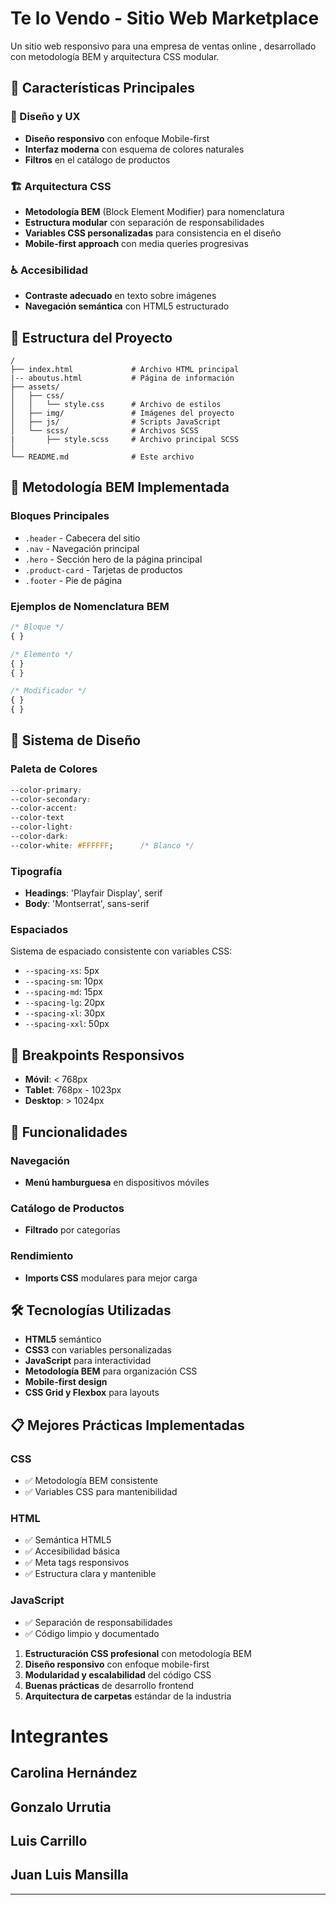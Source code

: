 # Te lo Vendo - Sitio Web Marketplace 

Un sitio web responsivo para una empresa de ventas online , desarrollado con metodología BEM y arquitectura CSS modular.

## 🌟 Características Principales

### 🎨 Diseño y UX
- **Diseño responsivo** con enfoque Mobile-first
- **Interfaz moderna** con esquema de colores naturales
- **Filtros** en el catálogo de productos

### 🏗️ Arquitectura CSS
- **Metodología BEM** (Block Element Modifier) para nomenclatura
- **Estructura modular** con separación de responsabilidades
- **Variables CSS personalizadas** para consistencia en el diseño
- **Mobile-first approach** con media queries progresivas

### ♿ Accesibilidad
- **Contraste adecuado** en texto sobre imágenes
- **Navegación semántica** con HTML5 estructurado

## 📁 Estructura del Proyecto

```
/
├── index.html             # Archivo HTML principal
|-- aboutus.html           # Página de información
├── assets/
│   ├── css/   
│   │   └── style.css      # Archivo de estilos
│   ├── img/               # Imágenes del proyecto
│   ├── js/                # Scripts JavaScript
│   └── scss/              # Archivos SCSS 
|       ├── style.scss     # Archivo principal SCSS 
│    
└── README.md              # Este archivo
```

## 🎯 Metodología BEM Implementada

### Bloques Principales
- `.header` - Cabecera del sitio
- `.nav` - Navegación principal
- `.hero` - Sección hero de la página principal
- `.product-card` - Tarjetas de productos
- `.footer` - Pie de página

### Ejemplos de Nomenclatura BEM
```css
/* Bloque */
{ }

/* Elemento */
{ }
{ }

/* Modificador */
{ }
{ }
```

## 🎨 Sistema de Diseño

### Paleta de Colores
```css
--color-primary:
--color-secondary:
--color-accent:
--color-text
--color-light:
--color-dark:
--color-white: #FFFFFF;      /* Blanco */
```

### Tipografía
- **Headings**: 'Playfair Display', serif
- **Body**: 'Montserrat', sans-serif

### Espaciados
Sistema de espaciado consistente con variables CSS:
- `--spacing-xs`: 5px
- `--spacing-sm`: 10px
- `--spacing-md`: 15px
- `--spacing-lg`: 20px
- `--spacing-xl`: 30px
- `--spacing-xxl`: 50px

## 📱 Breakpoints Responsivos

- **Móvil**: < 768px
- **Tablet**: 768px - 1023px
- **Desktop**: > 1024px

## 🚀 Funcionalidades

### Navegación
- **Menú hamburguesa** en dispositivos móviles

### Catálogo de Productos
- **Filtrado** por categorías  

### Rendimiento
- **Imports CSS** modulares para mejor carga

## 🛠️ Tecnologías Utilizadas

- **HTML5** semántico
- **CSS3** con variables personalizadas
- **JavaScript** para interactividad
- **Metodología BEM** para organización CSS
- **Mobile-first design**
- **CSS Grid y Flexbox** para layouts

## 📋 Mejores Prácticas Implementadas

### CSS
- ✅ Metodología BEM consistente
- ✅ Variables CSS para mantenibilidad   

### HTML
- ✅ Semántica HTML5
- ✅ Accesibilidad básica
- ✅ Meta tags responsivos
- ✅ Estructura clara y mantenible

### JavaScript
- ✅ Separación de responsabilidades
- ✅ Código limpio y documentado

1. **Estructuración CSS profesional** con metodología BEM
2. **Diseño responsivo** con enfoque mobile-first
3. **Modularidad y escalabilidad** del código CSS
4. **Buenas prácticas** de desarrollo frontend
5. **Arquitectura de carpetas** estándar de la industria

# Integrantes
## Carolina Hernández
## Gonzalo Urrutia
## Luis Carrillo
## Juan Luis Mansilla

---


